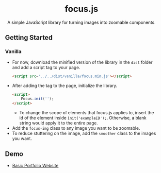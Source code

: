 <h1 align="center">focus.js</h1>
<p align="center">A simple JavaScript library for turning images into zoomable components.</p>

## Getting Started
### Vanilla
* For now, download the minified version of the library in the `dist` folder and add a script tag to your page.
    ```HTML
    <script src='../../dist/vanilla/focus.min.js'></script>
    ```
* After adding the tag to the page, initialize the library.
    ```HTML
    <script>
        Focus.init('');
    </script>
    ```
    * To change the scope of elements that focus.js applies to, insert the id of the element inside `init('exampleID');`. Otherwise, a blank string would apply it to the entire page.
* Add the `focus-img` class to any image you want to be zoomable.
* To reduce stuttering on the image, add the `smoother` class to the images you want.

## Demo
* [Basic Portfolio Website](https://spiderpig86.github.io/focus.js/test/vanilla/index.html)
